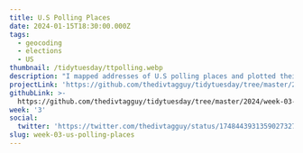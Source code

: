 ```yaml
---
title: U.S Polling Places
date: 2024-01-15T18:30:00.000Z
tags:
  - geocoding
  - elections
  - US
thumbnail: /tidytuesday/ttpolling.webp
description: "I mapped addresses of U.S polling places and plotted their locations (probably a population map lol). Geocoding was an interesting challenge; I found out that the Census website provides a nice generous\_[API](https://geocoding.geo.census.gov/geocoder/Geocoding_Services_API.html). Processed in R but mapped in QGIS (whoops).\_A pretty simple visualization for this week, but getting geocoding to work was fun. It took around 4 hours to run through the full dataset in batches of 9999 addresses each.\n"
projectLink: 'https://github.com/thedivtagguy/tidytuesday/tree/master/2024/week-03-polling-places/analysis'
githubLink: >-
  https://github.com/thedivtagguy/tidytuesday/tree/master/2024/week-03-polling-places/analysis
week: '3'
social:
  twitter: 'https://twitter.com/thedivtagguy/status/1748443931359027327'
slug: week-03-us-polling-places
---
```

